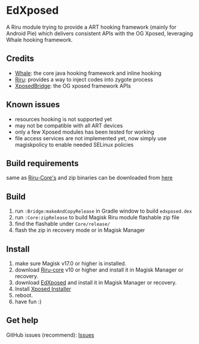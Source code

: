 # EdXposed

A Riru module trying to provide a ART hooking framework (mainly for Android Pie) which delivers consistent APIs with the OG Xposed, leveraging Whale hooking framework.

## Credits 

- [Whale](https://github.com/asLody/whale): the core java hooking framework and inline hooking
- [Riru](https://github.com/RikkaApps/Riru): provides a way to inject codes into zygote process
- [XposedBridge](https://github.com/rovo89/XposedBridge): the OG xposed framework APIs

## Known issues

- resources hooking is not supported yet
- may not be compatible with all ART devices
- only a few Xposed modules has been tested for working
- file access services are not implemented yet, now simply use magiskpolicy to enable needed SELinux policies

## Build requirements

same as [Riru-Core's](https://github.com/RikkaApps/Riru/blob/master/README.md#build-requirements)
and zip binaries can be downloaded from [here](http://gnuwin32.sourceforge.net/packages/zip.htm)

## Build

1. run `:Bridge:makeAndCopyRelease` in Gradle window to build `edxposed.dex`
2. run `:Core:zipRelease` to build Magisk Riru module flashable zip file
3. find the flashable under `Core/release/`
4. flash the zip in recovery mode or in Magisk Manager

## Install

1. make sure Magisk v17.0 or higher is installed.
2. download [Riru-core](https://github.com/RikkaApps/Riru/releases) v10 or higher and install it in Magisk Manager or recovery.
3. download [EdXposed](https://github.com/WaterlooBridge/EdXposed/releases) and install it in Magisk Manager or recovery.
4. Install [Xposed Installer](https://github.com/DVDAndroid/XposedInstaller)
4. reboot.
5. have fun :)

## Get help

GitHub issues (recommend): [Issues](https://github.com/WaterlooBridge/EdXposed/issues/)
